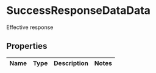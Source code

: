 

# SuccessResponseDataData

Effective response

## Properties

| Name | Type | Description | Notes |
|------------ | ------------- | ------------- | -------------|



